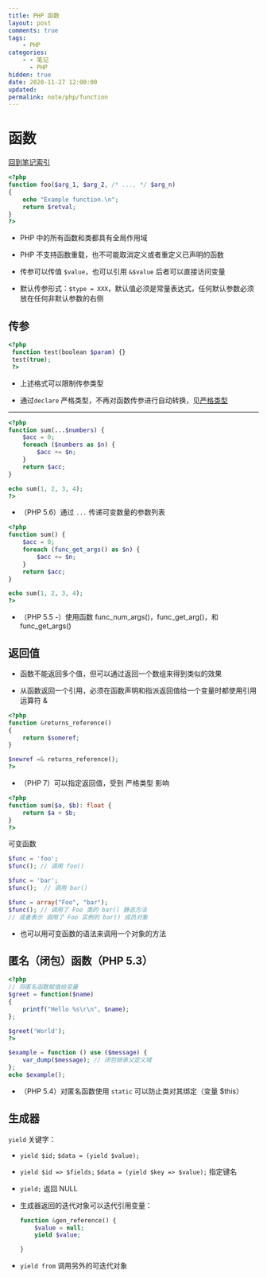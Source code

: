 ```yaml
---
title: PHP 函数
layout: post
comments: true
tags:
    - PHP
categories:
    - - 笔记
      - PHP
hidden: true
date: 2020-11-27 12:00:00
updated:
permalink: note/php/function
---
```


# 函数

[回到笔记索引](note/php/index)

```PHP
<?php
function foo($arg_1, $arg_2, /* ..., */ $arg_n)
{
    echo "Example function.\n";
    return $retval;
}
?>
```

-   PHP 中的所有函数和类都具有全局作用域

-   PHP 不支持函数重载，也不可能取消定义或者重定义已声明的函数

-   传参可以传值 `$value`，也可以引用 `&$value` 后者可以直接访问变量

-   默认传参形式：`$type = XXX`，默认值必须是常量表达式，任何默认参数必须放在任何非默认参数的右侧

## 传参

```PHP
<?php
 function test(boolean $param) {}
 test(true);
 ?>
```

-   上述格式可以限制传参类型

-   通过`declare` 严格类型，不再对函数传参进行自动转换，见[严格类型](https://www.php.net/manual/zh/functions.arguments.php#functions.arguments.type-declaration.strict)

---

```PHP
<?php
function sum(...$numbers) {
    $acc = 0;
    foreach ($numbers as $n) {
        $acc += $n;
    }
    return $acc;
}

echo sum(1, 2, 3, 4);
?>
```

-   （PHP 5.6）通过 `...` 传递可变数量的参数列表

```PHP
<?php
function sum() {
    $acc = 0;
    foreach (func_get_args() as $n) {
        $acc += $n;
    }
    return $acc;
}

echo sum(1, 2, 3, 4);
?>
```

-   （PHP 5.5 -）使用函数 func_num_args()，func_get_arg()，和 func_get_args()

## 返回值

-   函数不能返回多个值，但可以通过返回一个数组来得到类似的效果

-   从函数返回一个引用，必须在函数声明和指派返回值给一个变量时都使用引用运算符 &

```PHP
<?php
function &returns_reference()
{
    return $someref;
}

$newref =& returns_reference();
?>
```

-   （PHP 7）可以指定返回值，受到 严格类型 影响

```PHP
<?php
function sum($a, $b): float {
    return $a + $b;
}
?>
```

可变函数

```PHP
$func = 'foo';
$func(); // 调用 foo()

$func = 'bar';
$func();  // 调用 bar()

$func = array("Foo", "bar");
$func(); // 调用了 Foo 类的 bar() 静态方法
// 或者表示 调用了 Foo 实例的 bar() 成员对象
```

-   也可以用可变函数的语法来调用一个对象的方法

## 匿名（闭包）函数（PHP 5.3）

```PHP
<?php
// 将匿名函数赋值给变量
$greet = function($name)
{
    printf("Hello %s\r\n", $name);
};

$greet('World');
?>
```

```PHP
$example = function () use ($message) {
    var_dump($message); // 闭包继承父定义域
};
echo $example();
```

-   （PHP 5.4）对匿名函数使用 `static` 可以防止类对其绑定（变量 $this）

## 生成器

`yield` 关键字：

-   `yield $id;` `$data = (yield $value);`

-   `yield $id => $fields;` `$data = (yield $key => $value);` 指定键名

-   `yield;` 返回 NULL

-   生成器返回的迭代对象可以迭代引用变量：

    ```PHP
    function &gen_reference() {
        $value = null;
        yield $value;

    }
    ```

-   `yield from` 调用另外的可迭代对象
